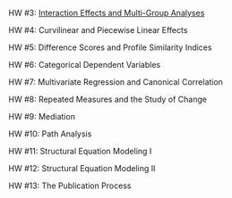 HW #3: [Interaction Effects and Multi-Group Analyses](hw/hw3.html)

HW #4: Curvilinear and Piecewise Linear Effects

HW #5: Difference Scores and Profile Similarity Indices

HW #6: Categorical Dependent Variables

HW #7: Multivariate Regression and Canonical Correlation

HW #8: Repeated Measures and the Study of Change

HW #9: Mediation

HW #10: Path Analysis

HW #11: Structural Equation Modeling I

HW #12: Structural Equation Modeling II

HW #13: The Publication Process